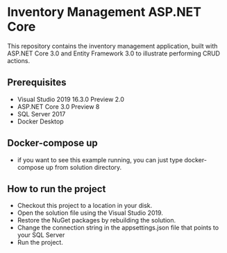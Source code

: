 # Inventory Management ASP.NET Core
This repository contains the inventory management application, built with ASP.NET Core 3.0 and Entity Framework 3.0 to illustrate performing CRUD actions. 

## Prerequisites

* Visual Studio 2019 16.3.0 Preview 2.0
* ASP.NET Core 3.0 Preview 8
* SQL Server 2017 
* Docker Desktop

## Docker-compose up
* if you want to see this example running, you can just type docker-compose up from solution directory.

## How to run the project

* Checkout this project to a location in your disk.
* Open the solution file using the Visual Studio 2019.
* Restore the NuGet packages by rebuilding the solution.
* Change the connection string in the appsettings.json file that points to your SQL Server
* Run the project.
